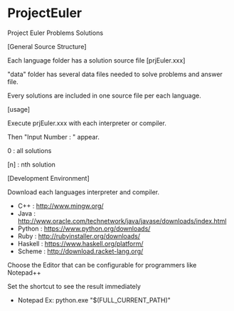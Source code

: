 # ProjectEuler
Project Euler Problems Solutions

[General Source Structure]

Each language folder has a solution source file [prjEuler.xxx]

"data" folder has several data files needed to solve problems and answer file.

Every solutions are included in one source file per each language.


[usage]

Execute prjEuler.xxx with each interpreter or compiler.

Then "Input Number : " appear.

0 : all solutions

[n] : nth solution



[Development Environment]

Download each languages interpreter and compiler.
- C++ : http://www.mingw.org/
- Java : http://www.oracle.com/technetwork/java/javase/downloads/index.html
- Python : https://www.python.org/downloads/
- Ruby : http://rubyinstaller.org/downloads/
- Haskell : https://www.haskell.org/platform/
- Scheme : http://download.racket-lang.org/

Choose the Editor that can be configurable for programmers like Notepad++

Set the shortcut to see the result immediately

 - Notepad Ex: python.exe "$(FULL_CURRENT_PATH)"
